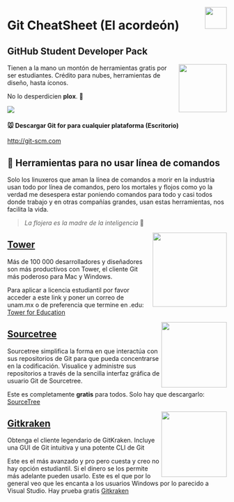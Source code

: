 <p>
  <img src="https://user-images.githubusercontent.com/32719951/221361088-ed70eb7c-e537-42fc-9a61-d47b55ea265c.png" align = "right"  height="50" />
</p>

# Git CheatSheet (El acordeón)
## GitHub Student Developer Pack 

<p>
  <img src="https://user-images.githubusercontent.com/32719951/221361354-c0bdbe6d-4eb1-4e70-b282-34411c1b8b8c.png" align = "right"  height="110" />
</p>

Tienen a la mano un montón de herramientas gratis por ser estudiantes. Crédito para nubes, herramientas de diseño, hasta íconos. 

No lo desperdicien **plox**. 🥺

![](https://user-images.githubusercontent.com/32719951/221360908-f0e80cc5-c72d-4398-b351-995ac27d8168.png)

#### 🐭 Descargar **Git** for para cualquier plataforma (Escritorio)

http://git-scm.com



## 🐹 Herramientas para no usar línea de comandos 

Solo los linuxeros que aman la línea de comandos a morir en la industria usan todo por línea de comandos, pero los mortales y flojos como yo la verdad me desespera estar poniendo comandos para todo y casi todos donde trabajo y en otras compañías grandes, usan estas herramientas, nos facilita la vida. 

> *La flojera es la madre de la inteligencia* 🫣

<p>
  <img src="https://user-images.githubusercontent.com/32719951/221361499-221a4f35-31cb-4aff-949d-767c05c25f43.png" align = "right"  width="170" />
</p>

## [Tower](https://www.git-tower.com/)

Más de 100 000 desarrolladores y diseñadores son más productivos con Tower, el cliente Git más poderoso para Mac y Windows.

Para aplicar a licencia estudiantil por favor acceder a este link y poner un correo de unam.mx o de preferencia que termine en .edu: [Tower for Education](https://www.git-tower.com/students/mac)

<p>
  <img src="https://user-images.githubusercontent.com/32719951/221361527-4977b519-f43a-44b4-85cd-24e0c34dd4d9.png" align = "right"  width="150" />
</p>

## [Sourcetree](https://www.sourcetreeapp.com)

Sourcetree simplifica la forma en que interactúa con sus repositorios de Git para que pueda concentrarse en la codificación. Visualice y administre sus repositorios a través de la sencilla interfaz gráfica de usuario Git de Sourcetree.

Este es completamente **gratis** para todos. Solo hay que descargarlo: [SourceTree](https://www.sourcetreeapp.com)

<p>
  <img src="https://user-images.githubusercontent.com/32719951/221361566-c9d7fa5e-0b5e-4a50-9c19-884d0dca73a9.jpg" align = "right"  width="150" />
</p>

## [Gitkraken](https://www.gitkraken.com)

Obtenga el cliente legendario de GitKraken. Incluye una GUI de Git intuitiva y una potente CLI de Git

Este es el más avanzado y pro pero cuesta y creo no hay opción estudiantil. Si el dinero se los permite más adelante pueden usarlo. Este es el que por lo general veo que les encanta a los usuarios Windows por lo parecido a Visual Studio. Hay prueba gratis [Gitkraken](https://www.gitkraken.com)
